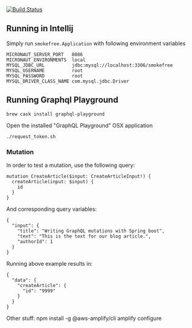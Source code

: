 [![Build Status](https://travis-ci.org/local-motion/smokefree-initiative-service.svg?branch=master)](https://travis-ci.org/local-motion/smokefree-initiative-service)

## Running in Intellij

Simply run `smokefree.Application` with following environment variables

```
MICRONAUT_SERVER_PORT	8086
MICRONAUT_ENVIRONMENTS	local
MYSQL_JDBC_URL	        jdbc:mysql://localhost:3306/smokefree
MYSQL_USERNAME	        root
MYSQL_PASSWORD	        root
MYSQL_DRIVER_CLASS_NAME	com.mysql.jdbc.Driver
```


## Running Graphql Playground

```
brew cask install graphql-playground
```

Open the installed "GraphQL Playground" OSX application
```
./request_token.sh
```



### Mutation

In order to test a mutation, use the following query:
```
mutation CreateArticle($input: CreateArticleInput!) {
  createArticle(input: $input) {
    id
  }
}
```
And corresponding query variables:
```
{
  "input": {
    "title": "Writing GraphQL mutations with Spring boot",
    "text": "This is the text for our blog article.",
    "authorId": 1
  }
}
```
Running above example results in:
```
{
  "data": {
    "createArticle": {
      "id": "9999"
    }
  }
}
```


Other stuff:
npm install -g @aws-amplify/cli
amplify configure